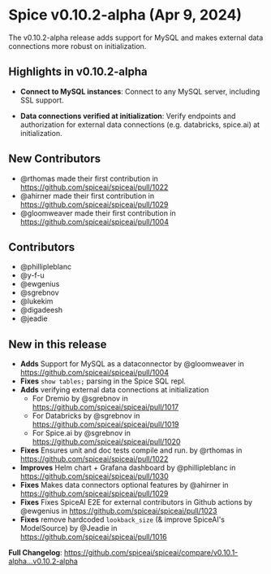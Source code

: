 # Spice v0.10.2-alpha (Apr 9, 2024)

The v0.10.2-alpha release adds support for MySQL and makes external data connections more robust on initialization.

## Highlights in v0.10.2-alpha

- **Connect to MySQL instances**: Connect to any MySQL server, including SSL support.

- **Data connections verified at initialization**: Verify endpoints and authorization for external data connections (e.g. databricks, spice.ai) at initialization. 

## New Contributors
* @rthomas made their first contribution in https://github.com/spiceai/spiceai/pull/1022
* @ahirner made their first contribution in https://github.com/spiceai/spiceai/pull/1029
* @gloomweaver made their first contribution in https://github.com/spiceai/spiceai/pull/1004

## Contributors
- @phillipleblanc
- @y-f-u
- @ewgenius
- @sgrebnov
- @lukekim
- @digadeesh
- @jeadie

## New in this release
- **Adds** Support for MySQL as a dataconnector by @gloomweaver in https://github.com/spiceai/spiceai/pull/1004
- **Fixes** `show tables;` parsing in the Spice SQL repl.
- **Adds** verifying external data connections at initialization
    - For Dremio by @sgrebnov in https://github.com/spiceai/spiceai/pull/1017
    - For Databricks by @sgrebnov in https://github.com/spiceai/spiceai/pull/1019
    - For Spice.ai by @sgrebnov in https://github.com/spiceai/spiceai/pull/1020
- **Fixes** Ensures unit and doc tests compile and run. by @rthomas in https://github.com/spiceai/spiceai/pull/1022
- **Improves** Helm chart + Grafana dashboard by @phillipleblanc in https://github.com/spiceai/spiceai/pull/1030
- **Fixes** Makes data connectors optional features by @ahirner in https://github.com/spiceai/spiceai/pull/1029
- **Fixes** Fixes SpiceAI E2E for external contributors in Github actions by @ewgenius in https://github.com/spiceai/spiceai/pull/1023
- **Fixes** remove hardcoded `lookback_size` (& improve SpiceAI's ModelSource) by @Jeadie in https://github.com/spiceai/spiceai/pull/1016

**Full Changelog**: https://github.com/spiceai/spiceai/compare/v0.10.1-alpha...v0.10.2-alpha
